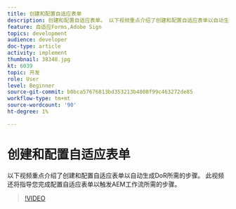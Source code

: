 ```yaml
---
title: 创建和配置自适应表单
description: 创建和配置自适应表单。 以下视频重点介绍了创建和配置自适应表单以自动生成DoR所需的步骤。 此视频还将指导您完成配置自适应表单以触发AEM工作流所需的步骤。
feature: 自适应Forms,Adobe Sign
topics: development
audience: developer
doc-type: article
activity: implement
thumbnail: 38348.jpg
kt: 6039
topic: 开发
role: User
level: Beginner
source-git-commit: b0bca57676813bd353213b4808f99c463272de85
workflow-type: tm+mt
source-wordcount: '90'
ht-degree: 1%

---
```


# 创建和配置自适应表单

以下视频重点介绍了创建和配置自适应表单以自动生成DoR所需的步骤。 此视频还将指导您完成配置自适应表单以触发AEM工作流所需的步骤。

>[!VIDEO](https://video.tv.adobe.com/v/38348/?quality=9&learn=on)

